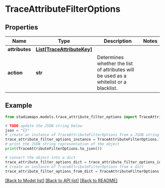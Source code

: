 # TraceAttributeFilterOptions


## Properties

Name | Type | Description | Notes
------------ | ------------- | ------------- | -------------
**attributes** | [**List[TraceAttributeKey]**](TraceAttributeKey.md) |  | 
**action** | **str** | Determines whether the list of attributes will be used as a whitelist or a blacklist. | 

## Example

```python
from stadiamaps.models.trace_attribute_filter_options import TraceAttributeFilterOptions

# TODO update the JSON string below
json = "{}"
# create an instance of TraceAttributeFilterOptions from a JSON string
trace_attribute_filter_options_instance = TraceAttributeFilterOptions.from_json(json)
# print the JSON string representation of the object
print(TraceAttributeFilterOptions.to_json())

# convert the object into a dict
trace_attribute_filter_options_dict = trace_attribute_filter_options_instance.to_dict()
# create an instance of TraceAttributeFilterOptions from a dict
trace_attribute_filter_options_from_dict = TraceAttributeFilterOptions.from_dict(trace_attribute_filter_options_dict)
```
[[Back to Model list]](../README.md#documentation-for-models) [[Back to API list]](../README.md#documentation-for-api-endpoints) [[Back to README]](../README.md)



